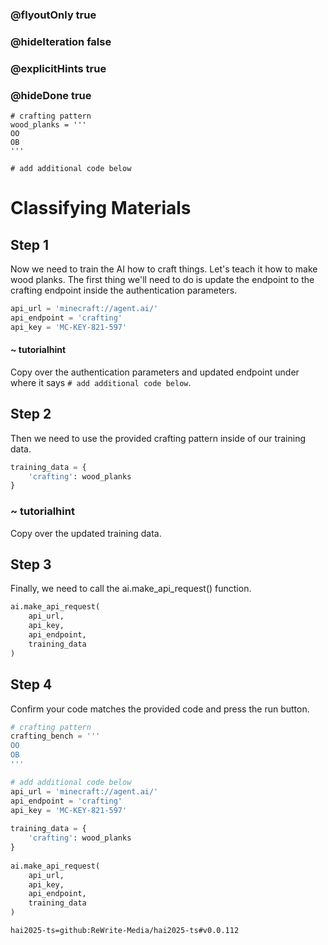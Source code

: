 ### @flyoutOnly true
### @hideIteration false
### @explicitHints true
### @hideDone true

```python-template
# crafting pattern
wood_planks = '''
OO
OB
'''

# add additional code below

```

# Classifying Materials

## Step 1
Now we need to train the AI how to craft things. Let's teach it how to make wood planks. The first thing we'll need to do is update the endpoint to the crafting endpoint inside the authentication parameters.

```python
api_url = 'minecraft://agent.ai/'
api_endpoint = 'crafting'
api_key = 'MC-KEY-821-597'
```
#### ~ tutorialhint 
Copy over the authentication parameters and updated endpoint under where it says `# add additional code below`.

## Step 2
Then we need to use the provided crafting pattern inside of our training data.

```python
training_data = {
    'crafting': wood_planks
}
```
### ~ tutorialhint
Copy over the updated training data.

## Step 3
Finally, we need to call the ai.make_api_request() function.

```python
ai.make_api_request(
    api_url,
    api_key,
    api_endpoint,
    training_data
)
```

## Step 4
Confirm your code matches the provided code and press the run button.

```python
# crafting pattern
crafting_bench = '''
OO
OB
'''

# add additional code below
api_url = 'minecraft://agent.ai/'
api_endpoint = 'crafting'
api_key = 'MC-KEY-821-597'
 
training_data = {
    'crafting': wood_planks
}
 
ai.make_api_request(
    api_url,
    api_key,
    api_endpoint,
    training_data
)
```


```package
hai2025-ts=github:ReWrite-Media/hai2025-ts#v0.0.112
```

